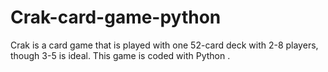# Crak-card-game-python
Crak is a card game that is played with one 52-card deck with 2-8 players, though 3-5 is ideal. This game is coded with Python .
